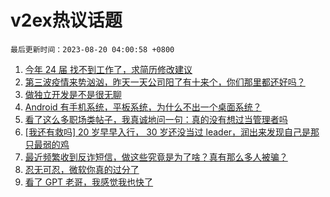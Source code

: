 # v2ex热议话题

`最后更新时间：2023-08-20 04:00:58 +0800`

1. [今年 24 届 找不到工作了，求简历修改建议](https://www.v2ex.com/t/966604)
1. [第三波疫情来势汹汹，昨天一天公司阳了有十来个，你们那里都还好吗？](https://www.v2ex.com/t/966630)
1. [做独立开发是不是很无聊](https://www.v2ex.com/t/966663)
1. [Android 有手机系统，平板系统，为什么不出一个桌面系统？](https://www.v2ex.com/t/966593)
1. [看了这么多职场类帖子，我真诚地问一句：真的没有想过当管理者吗](https://www.v2ex.com/t/966589)
1. [[我还有救吗] 20 岁早早入行， 30 岁还没当过 leader，润出来发现自己是那只最弱的鸡](https://www.v2ex.com/t/966655)
1. [最近频繁收到反诈短信，做这些究竟是为了啥？真有那么多人被骗？](https://www.v2ex.com/t/966615)
1. [忍无可忍，微软你真的过分了](https://www.v2ex.com/t/966608)
1. [看了 GPT 老哥，我感觉我也快了](https://www.v2ex.com/t/966590)

